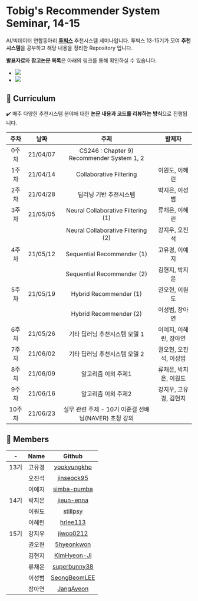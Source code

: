 # Tobig's Recommender System Seminar, 14-15

AI/빅데이터 연합동아리 **[투빅스](http://www.datamarket.kr/xe/page_QEhq64)** 추천시스템 세미나입니다.
투빅스 13-15기가 모여 **추천시스템**을 공부하고 해당 내용을 정리한 Repository 입니다.

**발표자료**와 **참고논문 목록**은 아래의 링크를 통해 확인하실 수 있습니다.  
* <a href="https://velog.io/@tobigs-recsys" target="_blank"><img src="https://img.shields.io/badge/Velog-20c997?style=flat-square&logo=Vimeo&logoColor=white"/></a>  
* <a href="https://www.notion.so/14-15-41e7c8a8fb5245e1bacc315a6cce9c0b" target="_blank"><img src="https://img.shields.io/badge/Notion-000000?style=flat-square&logo=Notion&logoColor=white"/></a>

## 💎 Curriculum
✔️ 매주 다양한 추천시스템 분야에 대한 **논문 내용과 코드를 리뷰하는 방식**으로 진행됩니다.

주차 | 날짜 | 주제 | 발제자  
:----: | :--------: | :-----------------: | :--------: 
0주차 | 21/04/07 | CS246 : Chapter 9) Recommender System 1, 2 |  
1주차 | 21/04/14 | Collaborative Filtering |이원도, 이혜린  
2주차 | 21/04/28 | 딥러닝 기반 추천시스템 | 박지은, 이성범  
3주차 | 21/05/05 | Neural Collaborative Filtering (1) | 류채은, 이혜린 
 ||  | Neural Collaborative Filtering (2) | 강지우, 오진석  
4주차 | 21/05/12 | Sequential Recommender (1) | 고유경, 이예지  
 ||  | Sequential Recommender (2) | 김현지, 박지은  
5주차 | 21/05/19 | Hybrid Recommender (1) | 권오현, 이원도  
 ||  | Hybrid Recommender (2) | 이성범, 장아연  
6주차 | 21/05/26 | 기타 딥러닝 추천시스템 모델 1  | 이예지, 이혜린, 장아연
7주차 | 21/06/02 | 기타 딥러닝 추천시스템 모델 2 | 권오현, 오진석, 이성범 
8주차 | 21/06/09 | 알고리즘 이외 주제1  | 류채은, 박지은, 이원도
9주차 | 21/06/16 | 알고리즘 이외 주제2  | 강지우, 고유경, 김현지
10주차 | 21/06/23 | 실무 관련 주제 - 10기 이준걸 선배님(NAVER) 초청 강의 | 
  
  
## 💎 Members 
| - | Name | Github 
:-: | :-: | :-: 
13기 | 고유경 | [yookyungkho](https://github.com/yookyungkho)  
|| 오진석 | [jinseock95](https://github.com/jinseock95)  
|| 이예지 | [simba-pumba](https://github.com/simba-pumba)  
14기 | 박지은 | [jieun-enna](https://github.com/jieun-enna) 
|| 이원도 | [stillpsy](https://github.com/stillpsy) 
|| 이혜린 | [hrlee113](https://github.com/hrlee113) 
15기 | 강지우 | [jiwoo0212](https://github.com/jiwoo0212 ) 
|| 권오현 |[5hyeonkwon](https://github.com/5hyeonkwon)  
|| 김현지 | [KimHyeon-Ji](https://github.com/KimHyeon-Ji) 
|| 류채은 | [superbunny38](https://github.com/superbunny38) 
|| 이성범 | [SeongBeomLEE](https://github.com/SeongBeomLEE) 
|| 장아연 | [JangAyeon](https://github.com/JangAyeon)
